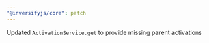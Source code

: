 ```yaml
---
"@inversifyjs/core": patch
---
```


Updated `ActivationService.get` to provide missing parent activations

